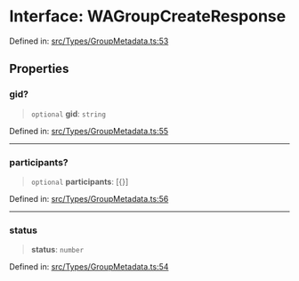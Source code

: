 # Interface: WAGroupCreateResponse

Defined in: [src/Types/GroupMetadata.ts:53](https://github.com/Fokusdotid/Baileys/blob/eb819228f591f9a29a091aefc3a8c91a38d77089/src/Types/GroupMetadata.ts#L53)

## Properties

### gid?

> `optional` **gid**: `string`

Defined in: [src/Types/GroupMetadata.ts:55](https://github.com/Fokusdotid/Baileys/blob/eb819228f591f9a29a091aefc3a8c91a38d77089/src/Types/GroupMetadata.ts#L55)

***

### participants?

> `optional` **participants**: \[\{\}\]

Defined in: [src/Types/GroupMetadata.ts:56](https://github.com/Fokusdotid/Baileys/blob/eb819228f591f9a29a091aefc3a8c91a38d77089/src/Types/GroupMetadata.ts#L56)

***

### status

> **status**: `number`

Defined in: [src/Types/GroupMetadata.ts:54](https://github.com/Fokusdotid/Baileys/blob/eb819228f591f9a29a091aefc3a8c91a38d77089/src/Types/GroupMetadata.ts#L54)
